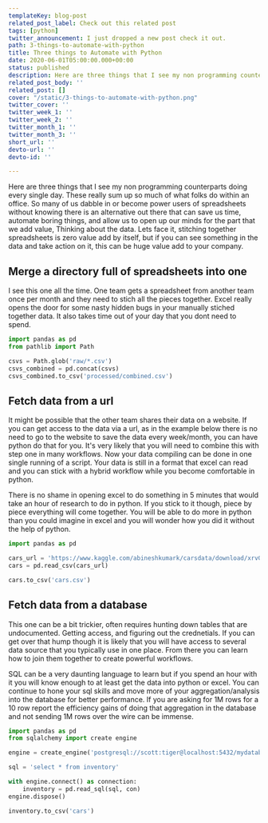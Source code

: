 ```yaml
---
templateKey: blog-post
related_post_label: Check out this related post
tags: [python]
twitter_announcement: I just dropped a new post check it out.
path: 3-things-to-automate-with-python
title: Three things to Automate with Python
date: 2020-06-01T05:00:00.000+00:00
status: published
description: Here are three things that I see my non programming counterparts doing every single day.  These really sum up so much of what folks do within an office.
related_post_body: ''
related_post: []
cover: "/static/3-things-to-automate-with-python.png"
twitter_cover: ''
twitter_week_1: ''
twitter_week_2: ''
twitter_month_1: ''
twitter_month_3: ''
short_url: ''
devto-url: ''
devto-id: ''

---
```


Here are three things that I see my non programming counterparts doing every single day.  These really sum up so much of what folks do within an office.  So many of us dabble in or become power users of spreadsheets without knowing there is an alternative out there that can save us time, automate boring things, and allow us to open up our minds for the part that we add value, Thinking about the data.  Lets face it, stitching together spreadsheets is zero value add by itself, but if you can see something in the data and take action on it, this can be huge value add to your company.


## Merge a directory full of spreadsheets into one

I see this one all the time.  One team gets a spreadsheet from another team once per month and they need to stich all the pieces together.  Excel really opens the door for some nasty hidden bugs in your manually stiched together data.  It also takes time out of your day that you dont need to spend.

``` python
import pandas as pd
from pathlib import Path

csvs = Path.glob('raw/*.csv')
csvs_combined = pd.concat(csvs)
csvs_combined.to_csv('processed/combined.csv')
```

## Fetch data from a url

It might be possible that the other team shares their data on a website.  If you can get access to the data via a url, as in the example below there is no need to go to the website to save the data every week/month, you can have python do that for you.  It's very likely that you will need to combine this with step one in many workflows.  Now your data compiling can be done in one single running of a script.  Your data is still in a format that excel can read and you can stick with a hybrid workflow while you become comfortable in python.

There is no shame in opening excel to do something in 5 minutes that would take an hour of research to do in python.  If you stick to it though, piece by piece everything will come together.  You will be able to do more in python than you could imagine in excel and you will wonder how you did it without the help of python.

``` python
import pandas as pd

cars_url = 'https://www.kaggle.com/abineshkumark/carsdata/download/xrvGk4JtQZJZetxwsCCy%2Fversions%2Fl2HR9tTLKz8MzHMAjBcl%2Ffiles%2Fcars.csv?datasetVersionNumber=1'
cars = pd.read_csv(cars_url)

cars.to_csv('cars.csv')
```

## Fetch data from a database

This one can be a bit trickier, often requires hunting down tables that are undocumented. Getting access, and figuring out the crednetials.  If you can get over that hump though it is likely that you will have access to several data source that you typically use in one place.  From there you can learn how to join them together to create powerful workflows.

SQL can be a very daunting language to learn but if you spend an hour with it you will know enough to at least get the data into python or excel.  You can continue to hone your sql skills and move more of your aggregation/analysis into the database for better performance.  If you are asking for 1M rows for a 10 row report the efficiency gains of doing that aggregation in the database and not sending 1M rows over the wire can be immense.

``` python
import pandas as pd
from sqlalchemy import create engine

engine = create_engine('postgresql://scott:tiger@localhost:5432/mydatabase')

sql = 'select * from inventory'

with engine.connect() as connection:
    inventory = pd.read_sql(sql, con)
engine.dispose()

inventory.to_csv('cars')
```
